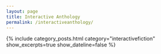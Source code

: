 ```yaml
---
layout: page
title: Interactive Anthology
permalink: /interactiveanthology/
---
```

{% include category_posts.html category="interactivefiction" show_excerpts=true show_dateline=false %}